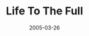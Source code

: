 ---
layout: message
category: message
series: "The Life"
title: "Life To The Full"
date: 2005-03-26
message_id: 127
---